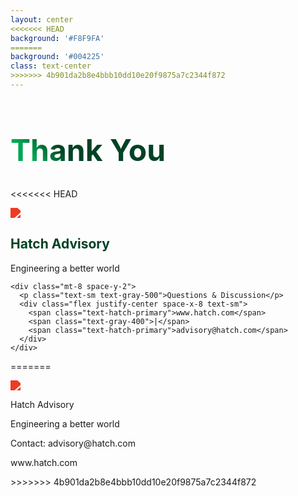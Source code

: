```yaml
---
layout: center
<<<<<<< HEAD
background: '#F8F9FA'
=======
background: '#004225'
class: text-center
>>>>>>> 4b901da2b8e4bbb10dd10e20f9875a7c2344f872
---
```


# Thank You

<<<<<<< HEAD
<div class="text-center">
  <img src="https://www.hatch.com/themes/custom/hatch_theme/logo.svg" class="h-20 mx-auto mb-6" />
  
  <div class="space-y-4">
    <h2 class="text-2xl font-bold text-hatch-secondary">Hatch Advisory</h2>
    <p class="text-lg text-gray-600">Engineering a better world</p>
    
    <div class="mt-8 space-y-2">
      <p class="text-sm text-gray-500">Questions & Discussion</p>
      <div class="flex justify-center space-x-8 text-sm">
        <span class="text-hatch-primary">www.hatch.com</span>
        <span class="text-gray-400">|</span>
        <span class="text-hatch-primary">advisory@hatch.com</span>
      </div>
    </div>
  </div>
</div>

<style>
h1 {
  background-color: #00A651;
  background-image: linear-gradient(45deg, #00A651 10%, #004225 20%);
  background-size: 100%;
  -webkit-background-clip: text;
  -moz-background-clip: text;
  -webkit-text-fill-color: transparent;
  -moz-text-fill-color: transparent;
  font-size: 3rem;
  margin-bottom: 2rem;
}

.text-hatch-primary {
  color: #00A651;
}

.text-hatch-secondary {
  color: #004225;
}

img {
  filter: brightness(0) saturate(100%) invert(27%) sepia(51%) saturate(2878%) hue-rotate(346deg) brightness(104%) contrast(97%);
}
</style>
=======
<div class="text-center text-white">
  <img src="https://www.hatch.com/themes/custom/hatch_theme/logo.svg" class="h-20 mx-auto mb-4 filter brightness-0 invert" />
  <p class="text-xl font-semibold">Hatch Advisory</p>
  <p class="text-sm opacity-75">Engineering a better world</p>
  
  <div class="mt-8 text-sm">
    <p>Contact: advisory@hatch.com</p>
    <p>www.hatch.com</p>
  </div>
</div>
>>>>>>> 4b901da2b8e4bbb10dd10e20f9875a7c2344f872
